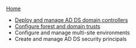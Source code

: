 [Home](../README.md)

- [Deploy and manage AD DS domain controllers](1-BuildDCs/README.md)
- [Configure forest and domain trusts](2-ForestTrusts/README.md)
- Configure and manage multi-site environments
- Create and manage AD DS security principals
